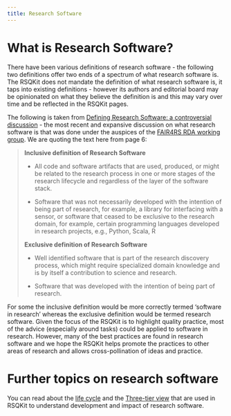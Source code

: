 ```yaml
---
title: Research Software
---
```


# What is Research Software?

There have been various definitions of research software - the following two definitions offer two ends of a spectrum of what research software is. The RSQKit does not mandate the definition of what research software is, it taps into existing definitions - however its authors and editorial board may be opinionated on what they believe the definition is and this may vary over time and be reflected in the RSQKit pages. 

The following is taken from [Defining Research Software: a controversial discussion](https://zenodo.org/records/5504016) - the most recent and expansive discussion on what research software is that was done under the auspices of the [FAIR4RS RDA working group](https://www.rd-alliance.org/groups/fair-research-software-fair4rs-wg/). We are quoting the text here from page 6:



>**Inclusive definition of Research Software**
>
>- All code and software artifacts that are used, produced, or might be related to the research process in one or more stages of the research lifecycle and regardless of the layer of the software stack. 
>
>- Software that was not necessarily developed with the intention of being part of research, for example, a library for interfacing with a sensor, or software that ceased to be exclusive to the research domain, for example, certain programming languages developed in research projects, e.g., Python, Scala, R
>
>**Exclusive definition of Research Software**
>
>- Well identified software that is part of the research discovery process, which might require specialized domain knowledge and is by itself a contribution to science and research.
>
>- Software that was developed with the intention of being part of research.

For some the inclusive definition would be more correctly termed ‘software in research’ whereas the exclusive definition would be termed research software. Given the focus of the RSQKit is to highlight quality practice, most of the advice (especially around tasks) could be applied to software in research. However, many of the best practices are found in research software and we hope the RSQKit helps promote the practices to other areas of research and allows cross-pollination of ideas and practice. 

# Further topics on research software
You can read about the [life cycle](research_software/life_cycle) and the [Three-tier view](research_software/three_tier_view) that are used in RSQKit to understand development and impact of research software.

